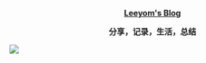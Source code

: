 
**<p align="center">[Leeyom's Blog](https://blog.leeyom.top)</p>**
**<p align="center">分享，记录，生活，总结</p>**

[![](http://image.leeyom.top/img/20220101142809.png)](https://blog.leeyom.top)


